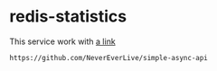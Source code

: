 # redis-statistics

This service work with [a link](https://github.com/NeverEverLive/simple-async-api/main/README.md)


```https://github.com/NeverEverLive/simple-async-api```
